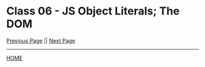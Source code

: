 # Class 06 - JS Object Literals; The DOM

[Previous Page](https://tomgtaylor.github.io/reading-notes2/class-05)    ||    [Next Page](https://tomgtaylor.github.io/reading-notes2/class-07) <br>

---
[HOME](https://tomgtaylor.github.io/reading-notes2) <br>
